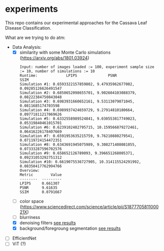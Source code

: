 # experiments
This repo contains our experimental approaches for the Cassava Leaf Disease Classification.

What are we trying to do atm:
  - Data Analysis: 
    - [x] similarity with some Monte Carlo simulations (https://arxiv.org/abs/1801.03924)
      ```
      Input: number of images loaded := 100, experiment sample size := 10, number of simulations := 10
      Runtime:             LPIPS              PSNR                SSIM
      Simulation #1: 0.6593322157859802, 9.47935962677002, 0.09285126626491547
      Simulation #2: 0.6850652098655701, 9.902604103088379, 0.08222384750843048
      Simulation #3: 0.6983931660652161, 9.53113079071045, 0.0811685174703598
      Simulation #4: 0.6989937424659729, 9.27914810180664, 0.09771811217069626
      Simulation #5: 0.6332558989524841, 9.030553817749023, 0.05319840461015701
      Simulation #6: 0.6239102482795715, 10.159566879272461, 0.06416226178407669
      Simulation #7: 0.6591953635215759, 9.76210880279541, 0.07119724154472351
      Simulation #8: 0.6343691945075989, 9.308271408081055, 0.07333287596702576
      Simulation #9: 0.658652126789093, 9.396651268005371, 0.09231053292751312
      Simulation #10: 0.6619075536727905, 10.314115524291992, 0.08350417762994766
      Overview:
      Metric        Value
      --------  ---------
      LPIPS     0.661307
      PSNR      9.61635
      SSIM      0.0791667
      ```
    - [ ] color space (https://www.sciencedirect.com/science/article/pii/S187770581100021X)
    - [ ] blurriness
    - [x] denoising filters
      [see results](https://i.imgur.com/xy0l6V6.png)
    - [x] background/foregroung segmentation
      [see results](https://i.imgur.com/AjT50es.png)
    
  - [ ] EfficientNet
  - [ ] ViT (?)
